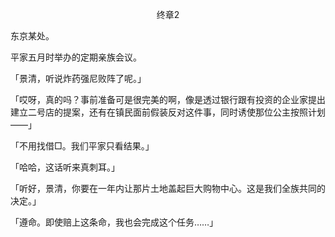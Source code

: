 <p align="center">终章2</p>

东京某处。

平家五月时举办的定期亲族会议。

「景清，听说炸药强尼败阵了呢。」

「哎呀，真的吗？事​​前准备可是很完美的啊，像是透过银行跟有投资的企业家提出建立二号店的提案，还有在镇民面前假装反对这件事，同时诱使那位公主按照计划——」

「不用找借□。我们平家只看结果。」

「哈哈，这话听来真刺耳。」

「听好，景清，你要在一年内让那片土地盖起巨大购物中心。这是我们全族共同的决定。」

「遵命。即使赔上这条命，我也会完成这个任务……」

